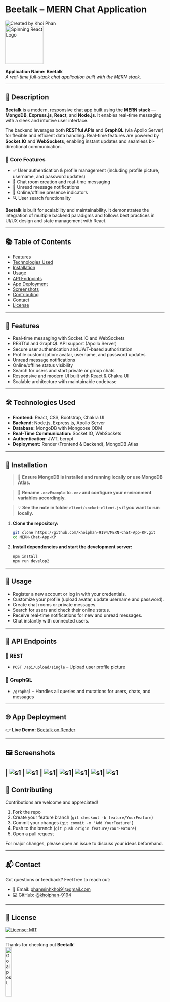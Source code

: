 
# Beetalk – MERN Chat Application

![Created by Khoi Phan](https://img.shields.io/badge/Created%20by-Khoi%20Phan%20-yellow?style=for-the-badge)  
<img src="https://media.giphy.com/media/eNAsjO55tPbgaor7ma/giphy.gif" alt="Spinning React Logo" width="120" />

**Application Name:** **Beetalk**  
_A real-time full-stack chat application built with the MERN stack._

---

## 📖 Description

**Beetalk** is a modern, responsive chat app built using the **MERN stack** — **MongoDB**, **Express.js**, **React**, and **Node.js**. It enables real-time messaging with a sleek and intuitive user interface.

The backend leverages both **RESTful APIs** and **GraphQL** (via Apollo Server) for flexible and efficient data handling. Real-time features are powered by **Socket.IO** and **WebSockets**, enabling instant updates and seamless bi-directional communication.

### 🔑 Core Features

- ✅ User authentication & profile management (including profile picture, username, and password updates)
- 💬 Chat room creation and real-time messaging
- 🔔 Unread message notifications
- 👀 Online/offline presence indicators
- 🔍 User search functionality

**Beetalk** is built for scalability and maintainability. It demonstrates the integration of multiple backend paradigms and follows best practices in UI/UX design and state management with React.

---

## 📚 Table of Contents

- [Features](#-features)
- [Technologies Used](#-technologies-used)
- [Installation](#-installation)
- [Usage](#-usage)
- [API Endpoints](#-api-endpoints)
- [App Deployment](#-app-deployment)
- [Screenshots](#-screenshots)
- [Contributing](#-contributing)
- [Contact](#-contact)
- [License](#-license)

---

## 🚀 Features

- Real-time messaging with Socket.IO and WebSockets
- RESTful and GraphQL API support (Apollo Server)
- Secure user authentication and JWT-based authorization
- Profile customization: avatar, username, and password updates
- Unread message notifications
- Online/offline status visibility
- Search for users and start private or group chats
- Responsive and modern UI built with React & Chakra UI
- Scalable architecture with maintainable codebase

---

## 🛠️ Technologies Used

- **Frontend:** React, CSS, Bootstrap, Chakra UI  
- **Backend:** Node.js, Express.js, Apollo Server  
- **Database:** MongoDB with Mongoose ODM  
- **Real-Time Communication:** Socket.IO, WebSockets  
- **Authentication:** JWT, bcrypt  
- **Deployment:** Render (Frontend & Backend), MongoDB Atlas  

---

## 🧰 Installation

> 🧪 **Ensure MongoDB is installed and running locally or use MongoDB Atlas.**

> 🔧 **Rename `.envExample` to `.env` and configure your environment variables accordingly.**

> 💡 **See the note in folder `client/socket-client.js` if you want to run locally.**

1. **Clone the repository:**
   ```bash
   git clone https://github.com/khoiphan-9194/MERN-Chat-App-KP.git
   cd MERN-Chat-App-KP
   ```

2. **Install dependencies and start the development server:**
   ```bash
   npm install
   npm run develop2
   ```

---

## 📌 Usage

- Register a new account or log in with your credentials.
- Customize your profile (upload avatar, update username and password).
- Create chat rooms or private messages.
- Search for users and check their online status.
- Receive real-time notifications for new and unread messages.
- Chat instantly with connected users.

---

## 🔌 API Endpoints

### 🧾 REST
- `POST /api/upload/single` – Upload user profile picture

### 🔮 GraphQL
- `/graphql` – Handles all queries and mutations for users, chats, and messages

---

## 🌐 App Deployment

👉 **Live Demo:** [Beetalk on Render](https://beetalk-g50u.onrender.com/)

---

## 🖼️ Screenshots



| ![s1](./screenshots/login-signup.jpg) | ![s1](./screenshots/homepage.jpg) | ![s1](./screenshots/setting.jpg)| ![s1](./screenshots/offline.jpg)| ![s1](./screenshots/online.jpg)| ![s1](./screenshots/notification.jpg)| ![s1](./screenshots/chat.jpg)
---

## 🤝 Contributing

Contributions are welcome and appreciated!

1. Fork the repo  
2. Create your feature branch (`git checkout -b feature/YourFeature`)  
3. Commit your changes (`git commit -m 'Add YourFeature'`)  
4. Push to the branch (`git push origin feature/YourFeature`)  
5. Open a pull request

For major changes, please open an issue to discuss your ideas beforehand.

---

## 📬 Contact

Got questions or feedback? Feel free to reach out:

- 📧 Email: [phanminhkhoi91@gmail.com](mailto:phanminhkhoi91@gmail.com)
- 💻 GitHub: [@khoiphan-9194](https://github.com/khoiphan-9194)

---

## 🪪 License

[![License: MIT](https://img.shields.io/badge/license-MIT-red)](https://opensource.org/licenses/MIT)

---

Thanks for checking out **Beetalk**!  
<img src="https://raw.githubusercontent.com/its-jefe/image-hosting/main/goal-pole.png" width="20%" alt="Goalpost" />
